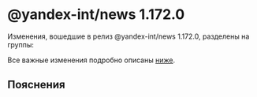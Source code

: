 # @yandex-int/news 1.172.0

<!-- ЧЕЛОВЕЧЕСКОЕ ВСТУПЛЕНИЕ -->

Изменения, вошедшие в релиз @yandex-int/news 1.172.0, разделены на группы:

Все важные изменения подробно описаны [ниже](#Пояснения).

## Пояснения

